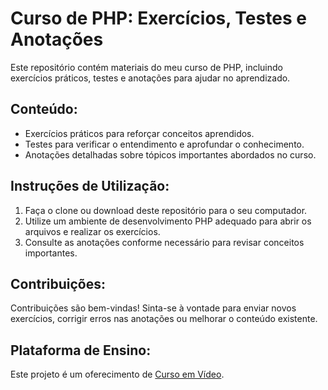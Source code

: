 # Curso de PHP: Exercícios, Testes e Anotações

Este repositório contém materiais do meu curso de PHP, incluindo exercícios práticos, testes e anotações para ajudar no aprendizado.

## Conteúdo:
- Exercícios práticos para reforçar conceitos aprendidos.
- Testes para verificar o entendimento e aprofundar o conhecimento.
- Anotações detalhadas sobre tópicos importantes abordados no curso.

## Instruções de Utilização:
1. Faça o clone ou download deste repositório para o seu computador.
2. Utilize um ambiente de desenvolvimento PHP adequado para abrir os arquivos e realizar os exercícios.
3. Consulte as anotações conforme necessário para revisar conceitos importantes.

## Contribuições:
Contribuições são bem-vindas! Sinta-se à vontade para enviar novos exercícios, corrigir erros nas anotações ou melhorar o conteúdo existente.

## Plataforma de Ensino:
Este projeto é um oferecimento de [Curso em Vídeo](https://www.cursoemvideo.com).
